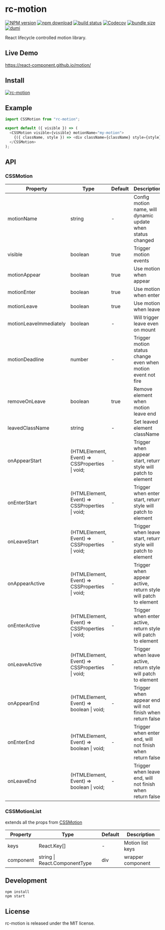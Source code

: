 # rc-motion

<!-- prettier-ignore -->
[![NPM version][npm-image]][npm-url]
[![npm download][download-image]][download-url]
[![build status][github-actions-image]][github-actions-url]
[![Codecov][codecov-image]][codecov-url]
[![bundle size][bundlephobia-image]][bundlephobia-url]
[![dumi][dumi-image]][dumi-url]

[npm-image]: http://img.shields.io/npm/v/rc-motion.svg?style=flat-square
[npm-url]: http://npmjs.org/package/rc-motion
[travis-image]: https://img.shields.io/travis/react-component/motion/master?style=flat-square
[travis-url]: https://travis-ci.com/react-component/motion
[github-actions-image]: https://github.com/react-component/motion/workflows/CI/badge.svg
[github-actions-url]: https://github.com/react-component/motion/actions
[codecov-image]: https://img.shields.io/codecov/c/github/react-component/motion/master.svg?style=flat-square
[codecov-url]: https://app.codecov.io/gh/react-component/motion
[david-url]: https://david-dm.org/react-component/motion
[david-image]: https://david-dm.org/react-component/motion/status.svg?style=flat-square
[david-dev-url]: https://david-dm.org/react-component/motion?type=dev
[david-dev-image]: https://david-dm.org/react-component/motion/dev-status.svg?style=flat-square
[download-image]: https://img.shields.io/npm/dm/rc-motion.svg?style=flat-square
[download-url]: https://npmjs.org/package/rc-motion
[bundlephobia-url]: https://bundlephobia.com/package/rc-motion
[bundlephobia-image]: https://badgen.net/bundlephobia/minzip/rc-motion
[dumi-url]: https://github.com/umijs/dumi
[dumi-image]: https://img.shields.io/badge/docs%20by-dumi-blue?style=flat-square

React lifecycle controlled motion library.

## Live Demo

https://react-component.github.io/motion/

## Install

[![rc-motion](https://nodei.co/npm/rc-motion.png)](https://npmjs.org/package/rc-motion)

## Example

```js
import CSSMotion from "rc-motion";

export default ({ visible }) => (
  <CSSMotion visible={visible} motionName="my-motion">
    {({ className, style }) => <div className={className} style={style} />}
  </CSSMotion>
);
```

## API

### CSSMotion

| Property               | Type                                           | Default | Description                                                    |
| ---------------------- | ---------------------------------------------- | ------- | -------------------------------------------------------------- |
| motionName             | string                                         | -       | Config motion name, will dynamic update when status changed    |
| visible                | boolean                                        | true    | Trigger motion events                                          |
| motionAppear           | boolean                                        | true    | Use motion when appear                                         |
| motionEnter            | boolean                                        | true    | Use motion when enter                                          |
| motionLeave            | boolean                                        | true    | Use motion when leave                                          |
| motionLeaveImmediately | boolean                                        | -       | Will trigger leave even on mount                               |
| motionDeadline         | number                                         | -       | Trigger motion status change even when motion event not fire   |
| removeOnLeave          | boolean                                        | true    | Remove element when motion leave end                           |
| leavedClassName        | string                                         | -       | Set leaved element className                                   |
| onAppearStart          | (HTMLElement, Event) => CSSProperties \| void; | -       | Trigger when appear start, return style will patch to element  |
| onEnterStart           | (HTMLElement, Event) => CSSProperties \| void; | -       | Trigger when enter start, return style will patch to element   |
| onLeaveStart           | (HTMLElement, Event) => CSSProperties \| void; | -       | Trigger when leave start, return style will patch to element   |
| onAppearActive         | (HTMLElement, Event) => CSSProperties \| void; | -       | Trigger when appear active, return style will patch to element |
| onEnterActive          | (HTMLElement, Event) => CSSProperties \| void; | -       | Trigger when enter active, return style will patch to element  |
| onLeaveActive          | (HTMLElement, Event) => CSSProperties \| void; | -       | Trigger when leave active, return style will patch to element  |
| onAppearEnd            | (HTMLElement, Event) => boolean \| void;       | -       | Trigger when appear end, will not finish when return false     |
| onEnterEnd             | (HTMLElement, Event) => boolean \| void;       | -       | Trigger when enter end, will not finish when return false      |
| onLeaveEnd             | (HTMLElement, Event) => boolean \| void;       | -       | Trigger when leave end, will not finish when return false      |

### CSSMotionList

extends all the props from [CSSMotion](#CSSMotion)

| Property  | Type                          | Default | Description       |
| --------- | ----------------------------- | ------- | ----------------- |
| keys      | React.Key[]                   | -       | Motion list keys  |
| component | string \| React.ComponentType | div     | wrapper component |

## Development

```
npm install
npm start
```

## License

rc-motion is released under the MIT license.
